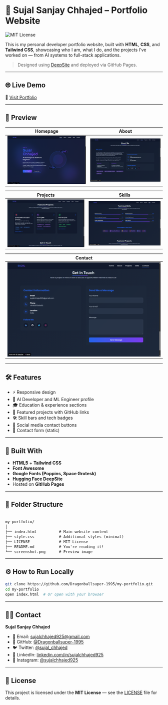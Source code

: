 
# 🧠 Sujal Sanjay Chhajed – Portfolio Website

![MIT License](https://img.shields.io/badge/License-MIT-green.svg)

This is my personal developer portfolio website, built with **HTML**, **CSS**, and **Tailwind CSS**, showcasing who I am, what I do, and the projects I've worked on — from AI systems to full-stack applications.

> Designed using [DeepSite](https://huggingface.co/spaces/SujalChhajed925/sujal-sanjay-chhajed-portfolio) and deployed via GitHub Pages.

---

## 🌐 Live Demo

🔗 [Visit Portfolio](https://dragonballsuper-1995.github.io/my-portfolio/)

---

## 📸 Preview

| Homepage | About |
|----------|-------|
| ![](./Screenshots/homepage-screenshot.png) | ![](./Screenshots/about-screenshot.png) |

| Projects | Skills |
|----------|--------|
| ![](./Screenshots/projects-screenshot.png) | ![](./Screenshots/skills-screenshot.png) |

| Contact |
|---------|
| ![](./Screenshots/contact-screenshot.png) |


---

## 🛠️ Features

- ⚡ Responsive design
- 🧬 AI Developer and ML Engineer profile
- 🎓 Education & experience sections
- 💼 Featured projects with GitHub links
- 🛠️ Skill bars and tech badges
- 📱 Social media contact buttons
- 📨 Contact form (static)

---

## 🚀 Built With

- **HTML5** + **Tailwind CSS**
- **Font Awesome**
- **Google Fonts (Poppins, Space Grotesk)**
- **Hugging Face DeepSite**
- Hosted on **GitHub Pages**

---

## 🧩 Folder Structure

```

my-portfolio/
│
├── index.html          # Main website content
├── style.css           # Additional styles (minimal)
├── LICENSE             # MIT License
├── README.md           # You're reading it!
└── screenshot.png      # Preview image

````

---

## ⚙️ How to Run Locally

```bash
git clone https://github.com/Dragonballsuper-1995/my-portfolio.git
cd my-portfolio
open index.html  # Or open with your browser
````

---

## 🙋‍♂️ Contact

**Sujal Sanjay Chhajed**

* 📧 Email: [sujalchhajed925@gmail.com](mailto:sujalchhajed925@gmail.com)
* 🐙 GitHub: [@Dragonballsuper-1995](https://github.com/Dragonballsuper-1995)
* 🐦 Twitter: [@sujal\_chhajed](https://x.com/sujal_chhajed)
* 💼 LinkedIn: [linkedin.com/in/sujalchhajed925](https://linkedin.com/in/sujalchhajed925)
* 📸 Instagram: [@sujalchhajed925](https://instagram.com/sujalchhajed925)

---

## 📄 License

This project is licensed under the **MIT License** — see the [LICENSE](./LICENSE) file for details.